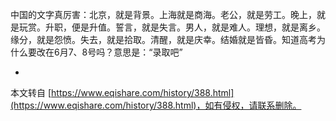 中国的文字真厉害：北京，就是背景。上海就是商海。老公，就是劳工。晚上，就是玩赏。升职，便是升值。誓言，就是失言。男人，就是难人。理想，就是离乡。缘分，就是怨愤。失去，就是拾取。清醒，就是庆幸。结婚就是皆昏。知道高考为什么要改在6月7、8号吗？意思是：“录取吧”

-

本文转自 [https://www.eqishare.com/history/388.html](https://www.eqishare.com/history/388.html)，如有侵权，请联系删除。